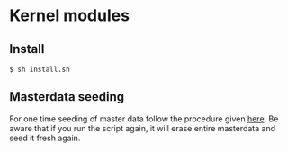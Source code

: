# Kernel modules

## Install 
```
$ sh install.sh
```
## Masterdata seeding
For one time seeding of master data follow the procedure given [here](masterdata/upload/README.md). Be aware that if you run the script again, it will erase entire masterdata and seed it fresh again.



